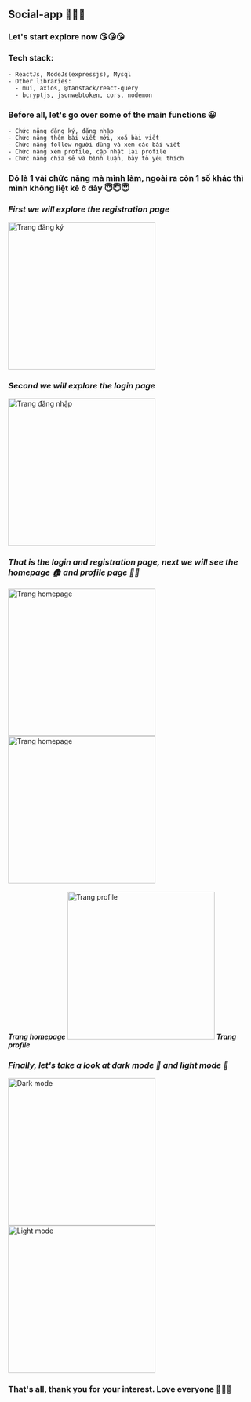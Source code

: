 ## Social-app 🥀🥀🥀
### Let's start explore now 😘😘😘

### Tech stack: 
```
- ReactJs, NodeJs(expressjs), Mysql
- Other libraries:
  - mui, axios, @tanstack/react-query
  - bcryptjs, jsonwebtoken, cors, nodemon
 ```

### Before all, let's go over some of the main functions 😀
```
- Chức năng đăng ký, đăng nhập
- Chức năng thêm bài viết mới, xoá bài viết
- Chức năng follow người dùng và xem các bài viết
- Chức năng xem profile, cập nhật lại profile
- Chức năng chia sẻ và bình luận, bày tỏ yêu thích
```
### Đó là 1 vài chức năng mà mình làm, ngoài ra còn 1 số khác thì mình không liệt kê ở đây 😇😇😇

### *First we will explore the registration page*

<img src="https://scontent.fhan14-3.fna.fbcdn.net/v/t1.15752-9/349217132_159662680412888_6706176264702283425_n.png?_nc_cat=110&ccb=1-7&_nc_sid=ae9488&_nc_ohc=gKK1MUj50eoAX8I4shZ&_nc_ht=scontent.fhan14-3.fna&oh=03_AdSricg5gnaCaLrmBDVMF1aEwJvjVaV7Zq2jrSbR5uufwg&oe=64974B20" width = "300" alt ="Trang đăng ký"/>

### *Second we will explore the login page*

<img src="https://scontent.fhan14-3.fna.fbcdn.net/v/t1.15752-9/349213419_1651601348614189_6839693777304232316_n.png?_nc_cat=104&ccb=1-7&_nc_sid=ae9488&_nc_ohc=uOouEerW8bgAX-uEVgD&_nc_ht=scontent.fhan14-3.fna&oh=03_AdSxWbL2d8FzDya9cetEyoZa6-syhkMawZ3ijcfzZHPkjQ&oe=64976534" width = "300" alt ="Trang đăng nhập"/>

### *That is the login and registration page, next we will see the homepage 🏠 and profile page 👨‍🔧*

<img src="https://scontent.fhan14-1.fna.fbcdn.net/v/t1.15752-9/349191349_616667010174102_3709080777609731420_n.png?_nc_cat=101&ccb=1-7&_nc_sid=ae9488&_nc_ohc=EV1UZARKVIcAX-wYIce&_nc_ht=scontent.fhan14-1.fna&oh=03_AdQW2bh2dzb8SjZ-ASqQb4z_FtsBDJOIBG-YBprDthL5Zg&oe=6497593A" width = "300" alt ="Trang homepage" style="{gap: 50px}"/><img src="https://scontent.fhan14-2.fna.fbcdn.net/v/t1.15752-9/349352040_979639843066324_2912025201514423072_n.png?_nc_cat=100&ccb=1-7&_nc_sid=ae9488&_nc_ohc=zT3kShM3jrsAX-mqVkh&_nc_ht=scontent.fhan14-2.fna&oh=03_AdTD09gDbrG9L-v_VRaj3bQ8lifjTZCgAH4S3D8bVHEfUA&oe=64975985" width = "300" alt ="Trang homepage"/><br></br>
                                                                    ***Trang homepage***
<img src="https://scontent.fhan14-3.fna.fbcdn.net/v/t1.15752-9/349213419_1651601348614189_6839693777304232316_n.png?_nc_cat=104&ccb=1-7&_nc_sid=ae9488&_nc_ohc=uOouEerW8bgAX-uEVgD&_nc_ht=scontent.fhan14-3.fna&oh=03_AdSxWbL2d8FzDya9cetEyoZa6-syhkMawZ3ijcfzZHPkjQ&oe=64976534" width = "300" alt ="Trang profile"/>
                                                                    ***Trang profile***
                                                                    
### *Finally, let's take a look at dark mode 🌚 and light mode 🌝*

<img src="https://scontent.fhan14-2.fna.fbcdn.net/v/t1.15752-9/349352040_979639843066324_2912025201514423072_n.png?_nc_cat=100&ccb=1-7&_nc_sid=ae9488&_nc_ohc=zT3kShM3jrsAX-mqVkh&_nc_ht=scontent.fhan14-2.fna&oh=03_AdTD09gDbrG9L-v_VRaj3bQ8lifjTZCgAH4S3D8bVHEfUA&oe=64975985" width = "300" alt ="Dark mode" style="{gap: 50px}"/><img src="https://scontent.fhan14-2.fna.fbcdn.net/v/t1.15752-9/348384912_769646851505109_6682349271850573819_n.png?_nc_cat=100&ccb=1-7&_nc_sid=ae9488&_nc_ohc=tVnK6stKxcgAX_w0ShC&_nc_ht=scontent.fhan14-2.fna&oh=03_AdSlkVjJ9Ieg2l4KKLOGY4YCANa-GGyhOeVoP_oDHstJKQ&oe=64974207" width = "300" alt ="Light mode"/>

### That's all, thank you for your interest. Love everyone 🥰🥰🥰
